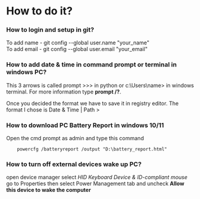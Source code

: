 # How to do it?

### How to login and setup in git?

To add name - git config --global user.name "your_name" <br>
To add email - git config --global user.email "your_email"


### How to add date & time in command prompt or terminal in windows PC?

This 3 arrows is called prompt >>> in python or c:\Users\name> in windows terminal. For more information type **prompt /?**.

Once you decided the format we have to save it in registry editor. The format I chose is Date & Time | Path > 


### How to download PC Battery Report in windows 10/11

Open the cmd prompt as admin and type this command

        powercfg /batteryreport /output "D:\battery_report.html"


### How to turn off external devices wake up PC? 

open device manager select _HID Keyboard Device & ID-compliant mouse_ go to Properties then select Power Management tab and uncheck **Allow this device to wake the computer**
